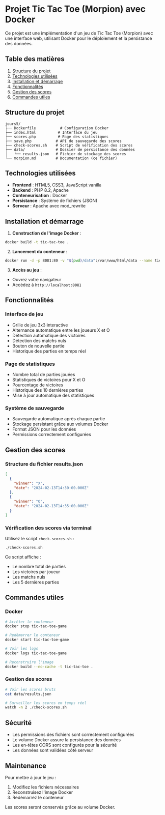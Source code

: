 # Projet Tic Tac Toe (Morpion) avec Docker

Ce projet est une implémentation d'un jeu de Tic Tac Toe (Morpion) avec une interface web, utilisant Docker pour le déploiement et la persistance des données.

## Table des matières
1. [Structure du projet](#structure-du-projet)
2. [Technologies utilisées](#technologies-utilisées)
3. [Installation et démarrage](#installation-et-démarrage)
4. [Fonctionnalités](#fonctionnalités)
5. [Gestion des scores](#gestion-des-scores)
6. [Commandes utiles](#commandes-utiles)

## Structure du projet

```
jours5/
├── Dockerfile           # Configuration Docker
├── index.html          # Interface du jeu
├── scores.php          # Page des statistiques
├── save.php           # API de sauvegarde des scores
├── check-scores.sh    # Script de vérification des scores
├── data/              # Dossier de persistance des données
│   └── results.json   # Fichier de stockage des scores
└── morpion.md         # Documentation (ce fichier)
```

## Technologies utilisées

- **Frontend** : HTML5, CSS3, JavaScript vanilla
- **Backend** : PHP 8.2, Apache
- **Conteneurisation** : Docker
- **Persistance** : Système de fichiers (JSON)
- **Serveur** : Apache avec mod_rewrite

## Installation et démarrage

1. **Construction de l'image Docker** :
```bash
docker build -t tic-tac-toe .
```

2. **Lancement du conteneur** :
```bash
docker run -d -p 8081:80 -v "$(pwd)/data":/var/www/html/data --name tic-tac-toe-game tic-tac-toe
```

3. **Accès au jeu** :
- Ouvrez votre navigateur
- Accédez à `http://localhost:8081`

## Fonctionnalités

### Interface de jeu
- Grille de jeu 3x3 interactive
- Alternance automatique entre les joueurs X et O
- Détection automatique des victoires
- Détection des matchs nuls
- Bouton de nouvelle partie
- Historique des parties en temps réel

### Page de statistiques
- Nombre total de parties jouées
- Statistiques de victoires pour X et O
- Pourcentage de victoires
- Historique des 10 dernières parties
- Mise à jour automatique des statistiques

### Système de sauvegarde
- Sauvegarde automatique après chaque partie
- Stockage persistant grâce aux volumes Docker
- Format JSON pour les données
- Permissions correctement configurées

## Gestion des scores

### Structure du fichier results.json
```json
[
  {
    "winner": "X",
    "date": "2024-02-13T14:30:00.000Z"
  },
  {
    "winner": "O",
    "date": "2024-02-13T14:35:00.000Z"
  }
]
```

### Vérification des scores via terminal
Utilisez le script `check-scores.sh` :
```bash
./check-scores.sh
```

Ce script affiche :
- Le nombre total de parties
- Les victoires par joueur
- Les matchs nuls
- Les 5 dernières parties

## Commandes utiles

### Docker
```bash
# Arrêter le conteneur
docker stop tic-tac-toe-game

# Redémarrer le conteneur
docker start tic-tac-toe-game

# Voir les logs
docker logs tic-tac-toe-game

# Reconstruire l'image
docker build --no-cache -t tic-tac-toe .
```

### Gestion des scores
```bash
# Voir les scores bruts
cat data/results.json

# Surveiller les scores en temps réel
watch -n 2 ./check-scores.sh
```

## Sécurité

- Les permissions des fichiers sont correctement configurées
- Le volume Docker assure la persistance des données
- Les en-têtes CORS sont configurés pour la sécurité
- Les données sont validées côté serveur

## Maintenance

Pour mettre à jour le jeu :
1. Modifiez les fichiers nécessaires
2. Reconstruisez l'image Docker
3. Redémarrez le conteneur

Les scores seront conservés grâce au volume Docker.
